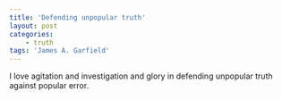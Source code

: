 ```yaml
---
title: 'Defending unpopular truth'
layout: post
categories:
    - truth
tags: 'James A. Garfield'
---
```


I love agitation and investigation and glory in defending unpopular truth against popular error.